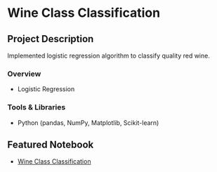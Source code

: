 # Wine Class Classification

## Project Description
Implemented logistic regression algorithm to classify quality red wine.

### Overview
 * Logistic Regression

### Tools & Libraries
* Python (pandas, NumPy, Matplotlib, Scikit-learn)

## Featured Notebook
* [Wine Class Classification](https://dpghazi.github.io/projects/wine-classification-ml.html)
